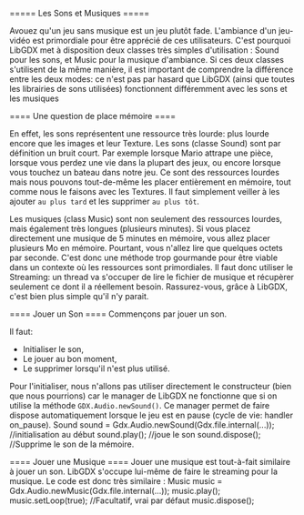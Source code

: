 ===== Les Sons et Musiques =====

Avouez qu'un jeu sans musique est un jeu plutôt fade. L'ambiance d'un jeu-vidéo est primordiale pour être apprécié de ces utilisateurs.
C'est pourquoi LibGDX met à disposition deux classes très simples d'utilisation : Sound pour les sons, et Music pour la musique d'ambiance.
Si ces deux classes s'utilisent de la même manière, il est important de comprendre la différence entre les deux modes: ce n'est pas par hasard que LibGDX (ainsi que toutes les librairies de sons utilisées) fonctionnent différemment avec les sons et les musiques 

==== Une question de place mémoire ====

En effet, les sons représentent une ressource très lourde: plus lourde encore que les images et leur Texture.
Les sons (classe Sound) sont par définition un bruit court. Par exemple lorsque Mario attrape une pièce, lorsque vous perdez une vie dans la plupart des jeux, ou encore lorsque vous touchez un bateau dans notre jeu.
Ce sont des ressources lourdes mais nous pouvons tout-de-même les placer entièrement en mémoire, tout comme nous le faisons avec les Textures. 
Il faut simplement veiller à les ajouter ``au plus tard`` et les supprimer ``au plus tôt``.


Les musiques (class Music) sont non seulement des ressources lourdes, mais également très longues (plusieurs minutes). Si vous placez directement une musique de 5 minutes en mémoire, vous allez placer plusieurs Mo en mémoire. Pourtant, vous n'allez lire que quelques octets par seconde. C'est donc une méthode trop gourmande pour être viable dans un contexte où les ressources sont primordiales.
Il faut donc utiliser le Streaming: un thread va s'occuper de lire le fichier de musique et récupèrer seulement ce dont il a réellement besoin.
Rassurez-vous, grâce à LibGDX, c'est bien plus simple qu'il n'y parait.


==== Jouer un Son ====
Commençons par jouer un son.

Il faut:
 * Initialiser le son,
 * Le jouer au bon moment,
 * Le supprimer lorsqu'il n'est plus utilisé.

Pour l'initialiser, nous n'allons pas utiliser directement le constructeur (bien que nous pourrions) car le manager de LibGDX ne fonctionne que si on utilise la méthode ``GDX.Audio.newSound()``. Ce manager permet de faire dispose automatiquement lorsque le jeu est en pause (cycle de vie: handler on_pause).
	Sound sound = Gdx.Audio.newSound(Gdx.file.internal(...)); //initialisation au début
	sound.play(); //joue le son
	sound.dispose(); //Supprime le son de la mémoire.


==== Jouer une Musique ====
Jouer une musique est tout-à-fait similaire à jouer un son. LibGDX s'occupe lui-même de faire le streaming pour la musique. Le code est donc très similaire :
	Music music = Gdx.Audio.newMusic(Gdx.file.internal(...));
	music.play();
	music.setLoop(true); //Facultatif, vrai par défaut
	music.dispose();
